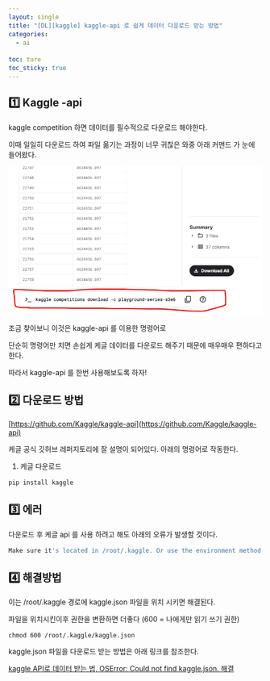```yaml
---
layout: single
title: "[DL][kaggle] kaggle-api 로 쉽게 데이터 다운로드 받는 방법"
categories:
  - ai

toc: ture
toc_sticky: true
---
```


<!-- 위는 머릿말임 아래부터 포스트 본문 -->

## 1️⃣ Kaggle -api

kaggle competition 하면 데이터를 필수적으로 다운로드 해야한다.

이때 일일히 다운로드 하여 파일 옮기는 과정이 너무 귀찮은 와중 아래 커맨드 가 눈에 들어왔다.

![Untitled](/assets/images/%5BDL%5D%5Bkaggle%5D%20kaggle-api%20%E1%84%85%E1%85%A9%20%E1%84%89%E1%85%B1%E1%86%B8%E1%84%80%E1%85%A6%20%E1%84%83%E1%85%A6%E1%84%8B%E1%85%B5%E1%84%90%E1%85%A5%20%E1%84%83%E1%85%A1%E1%84%8B%E1%85%AE%E1%86%AB%E1%84%85%E1%85%A9%E1%84%83%E1%85%B3%20%20f2339a3542b246d48b1f2428951b0ec9/Untitled.png)

조금 찾아보니 이것은 kaggle-api 를 이용한 명령어로

단순히 명령어만 치면 손쉽게 케글 데이터를 다운로드 해주기 때문에 매우매우 편하다고한다.

따라서 kaggle-api 를 한번 사용해보도록 하자!

## 2️⃣ 다운로드 방법

[https://github.com/Kaggle/kaggle-api](https://github.com/Kaggle/kaggle-api)

케글 공식 깃허브 레퍼지토리에 잘 설명이 되어있다. 아래의 명령어로 작동한다.

1. 케글 다운로드

```bash
pip install kaggle
```

## 3️⃣ 에러

 

다운로드 후 케글 api 를 사용 하려고 해도 아래의 오류가 발생할 것이다.

```bash
Make sure it's located in /root/.kaggle. Or use the environment method.
```

## 4️⃣ 해결방법

이는 /root/.kaggle 경로에 kaggle.json 파일을 위치 시키면 해결된다.

파일을 위치시킨이후 권한을 변환하면 더좋다 (600 = 나에게만 읽기 쓰기 권한)

```
chmod 600 /root/.kaggle/kaggle.json
```

kaggle.json 파일을 다운로드 받는 방법은 아래 링크를 참조한다.

[kaggle API로 데이터 받는 법, OSError: Could not find kaggle.json. 해결](https://freshrimpsushi.github.io/posts/how-to-fix-oserror-could-not-find-kaggle.json/)